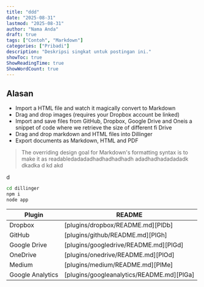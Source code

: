 ```yaml
---
title: "ddd"
date: "2025-08-31"
lastmod: "2025-08-31"
author: "Nama Anda"
draft: true
tags: ["Contoh", "Markdown"]
categories: ["Pribadi"]
description: "Deskripsi singkat untuk postingan ini."
showToc: true
ShowReadingTime: true
ShowWordCount: true
---
```


## Alasan
- Import a HTML file and watch it magically convert to Markdown
- Drag and drop images (requires your Dropbox account be linked)
- Import and save files from GitHub, Dropbox, Google Drive and Oneis a snippet of code where we retrieve the size of different fi Drive
- Drag and drop markdown and HTML files into Dillinger
- Export documents as Markdown, HTML and PDF

> The overriding design goal for Markdown's formatting syntax is to make it as readabledadadadhadhadhadhadh
adadhadhadadadadk
dkadka
d
kd
akd

d

```sh
cd dillinger
npm i
node app
```

| Plugin | README |
| ------ | ------ |
| Dropbox | [plugins/dropbox/README.md][PlDb] |
| GitHub | [plugins/github/README.md][PlGh] |
| Google Drive | [plugins/googledrive/README.md][PlGd] |
| OneDrive | [plugins/onedrive/README.md][PlOd] |
| Medium | [plugins/medium/README.md][PlMe] |
| Google Analytics | [plugins/googleanalytics/README.md][PlGa] |
